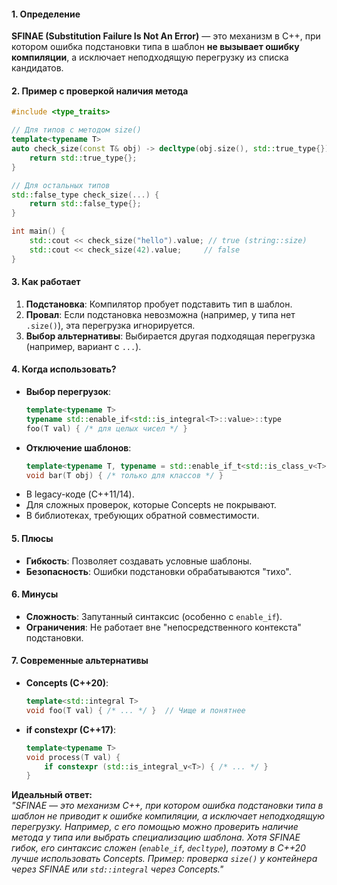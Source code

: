 #### 1. **Определение**  
**SFINAE (Substitution Failure Is Not An Error)** — это механизм в C++, при котором ошибка подстановки типа в шаблон **не вызывает ошибку компиляции**, а исключает неподходящую перегрузку из списка кандидатов.  

#### 2. **Пример с проверкой наличия метода**  
```cpp  
#include <type_traits>  

// Для типов с методом size()  
template<typename T>  
auto check_size(const T& obj) -> decltype(obj.size(), std::true_type{}) {  
    return std::true_type{};  
}  

// Для остальных типов  
std::false_type check_size(...) {  
    return std::false_type{};  
}  

int main() {  
    std::cout << check_size("hello").value; // true (string::size)  
    std::cout << check_size(42).value;     // false  
}  
```  

#### 3. **Как работает**  
1. **Подстановка**: Компилятор пробует подставить тип в шаблон.  
2. **Провал**: Если подстановка невозможна (например, у типа нет `.size()`), эта перегрузка игнорируется.  
3. **Выбор альтернативы**: Выбирается другая подходящая перегрузка (например, вариант с `...`).

#### 4. **Когда использовать?** 
- **Выбор перегрузок**:  
  ```cpp  
  template<typename T>  
  typename std::enable_if<std::is_integral<T>::value>::type  
  foo(T val) { /* для целых чисел */ }  
  ```  
- **Отключение шаблонов**:  
  ```cpp  
  template<typename T, typename = std::enable_if_t<std::is_class_v<T>>>  
  void bar(T obj) { /* только для классов */ }  
  ```
- В legacy-коде (C++11/14).  
- Для сложных проверок, которые Concepts не покрывают.  
- В библиотеках, требующих обратной совместимости.
#### 5. **Плюсы**  
- **Гибкость**: Позволяет создавать условные шаблоны.  
- **Безопасность**: Ошибки подстановки обрабатываются "тихо".  

#### 6. **Минусы**  
- **Сложность**: Запутанный синтаксис (особенно с `enable_if`).  
- **Ограничения**: Не работает вне "непосредственного контекста" подстановки.  

#### 7. **Современные альтернативы**  
- **Concepts (C++20)**:  
  ```cpp  
  template<std::integral T>  
  void foo(T val) { /* ... */ }  // Чище и понятнее  
  ```  
- **if constexpr (C++17)**:  
  ```cpp  
  template<typename T>  
  void process(T val) {  
      if constexpr (std::is_integral_v<T>) { /* ... */ }  
  }  
  ```  

**Идеальный ответ:**  
*"SFINAE — это механизм C++, при котором ошибка подстановки типа в шаблон не приводит к ошибке компиляции, а исключает неподходящую перегрузку. Например, с его помощью можно проверить наличие метода у типа или выбрать специализацию шаблона. Хотя SFINAE гибок, его синтаксис сложен (`enable_if`, `decltype`), поэтому в C++20 лучше использовать Concepts. Пример: проверка `size()` у контейнера через SFINAE или `std::integral` через Concepts."*